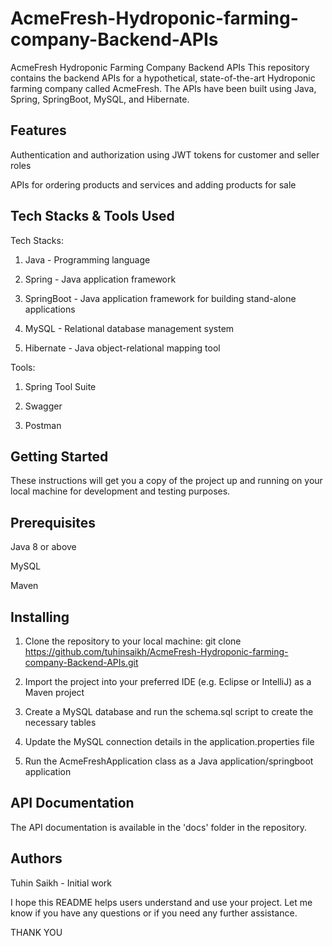 # AcmeFresh-Hydroponic-farming-company-Backend-APIs

AcmeFresh Hydroponic Farming Company Backend APIs
This repository contains the backend APIs for a hypothetical, state-of-the-art Hydroponic farming company called AcmeFresh. The APIs have been built using Java, Spring, SpringBoot, MySQL, and Hibernate.

Features
---------
Authentication and authorization using JWT tokens for customer and seller roles

APIs for ordering products and services and adding products for sale

Tech Stacks & Tools Used 
------------------------

Tech Stacks:

1. Java - Programming language

2. Spring - Java application framework

3. SpringBoot - Java application framework for building stand-alone applications

4. MySQL - Relational database management system

5. Hibernate - Java object-relational mapping tool

Tools:

1. Spring Tool Suite

2. Swagger

3. Postman

Getting Started
---------------
These instructions will get you a copy of the project up and running on your local machine for development and testing purposes.

Prerequisites
------
Java 8 or above

MySQL

Maven

Installing
-----------
1. Clone the repository to your local machine: git clone https://github.com/tuhinsaikh/AcmeFresh-Hydroponic-farming-company-Backend-APIs.git

2. Import the project into your preferred IDE (e.g. Eclipse or IntelliJ) as a Maven project

3. Create a MySQL database and run the schema.sql script to create the necessary tables

4. Update the MySQL connection details in the application.properties file

5. Run the AcmeFreshApplication class as a Java application/springboot application

API Documentation
-----
The API documentation is available in the 'docs' folder in the repository.

Authors
-------
Tuhin Saikh - Initial work

I hope this README helps users understand and use your project. Let me know if you have any questions or if you need any further assistance.

THANK YOU 
